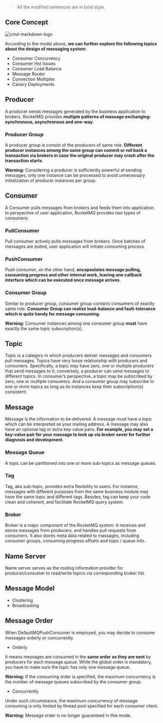 > All the modified sentences are in bold style. 

## Core Concept
![cmd-markdown-logo](https://rocketmq.apache.org/assets/images/rmq-model.png)

According to the model above, **we can further explore the following  topics about the design of messaging system**:

- Consumer Concurrency
- Consumer Hot Issues
- Consumer Load Balance
- Message Router
- Connection Multiplex
- Canary Deployments

## Producer

A producer sends messages generated by the business application to brokers. RocketMQ provides **multiple patterns of massage exchanging: synchronous, asynchronous and one-way**.

### Producer Group

A producer group is consist of the producers of same role. **Different producer instances among the same group can commit or roll back a transaction via brokers in case the original producer may crash after the transaction starts**.

**Warning:** Considering a producer is sufficiently powerful at sending messages, only one instance can be processed to avoid unnecessary initialization of producer instances per group.

## Consumer

A Consumer pulls messages from brokers and feeds them into application. In perspective of user application, RocketMQ provides two types of consumers:

### PullConsumer

Pull consumer actively pulls messages from brokers. Once batches of messages are pulled, user application will initiate consuming process.

### PushConsumer

Push consumer, on the other hand, **encapsulates message pulling, consuming progress and other internal work, leaving one callback interface which can be executed once message arrives**.

### Consumer Group

Similar to producer group, consumer group contains consumers of exactly same role.
**Consumer Group can realize load-balance and fault-tolerance which is quite handy for message consuming**.

**Warning:** Consumer instances among one  consumer group **must** have exactly the same topic subscription(s).

## Topic
Topic is a category in which producers deliver messages and consumers pull messages. Topics have very loose relationship with producers and consumers. Specifically, a topic may have zero, one or multiple producers that send messages to it; conversely, a producer can send messages to different topics. In consumer’s perspective, a topic may be subscribed by zero, one or multiple consumers. And a consumer group may subscribe to one or more topics as long as its instances keep their subscription(s) consistent.


## Message
Message is the information to be delivered. A message must have a topic which can be interpreted as your mailing address. A message may also have an optional tag or extra key-value pairs. **For example, you may set a key-value pair for your massage to look up via broker sever for further diagnosis and development**.

### Message Queue

A topic can be partitioned into one or more sub-topics as message queues.

### Tag

Tag, aka sub-topic, provides extra flexibility to users. For instance, messages with different purposes from the same business module may have the same topic and different tags. Besides, tag can keep your code clean and coherent, and facilitate RocketMQ query system.


### Broker

Broker is a major component of the RocketMQ system. It receives and stores messages from producers, and handles pull requests from consumers. It also stores meta data related to massages, including consumer groups, consuming progress offsets and topic / queue info.



## Name Server
Name server serves as the routing information provider for producer/consumer to read/write topics via corresponding broker list.


## Message Model
- Clustering
- Broadcasting

## Message Order

When DefaultMQPushConsumer is employed, you may decide to consume messages orderly or concurrently.

- Orderly

It means messages are consumed in the **same order as they are sent** by producers for each message queue. While the global order is mandatory, you have to make sure the topic has only one message queue.

**Warning:** If the consuming order is specified, the maximum concurrency is the number of message queues subscribed by the consumer group.

- Concurrently

Under such circumstance, the maximum concurrency of message consuming is only limited by thread pool specified for each consumer client.


**Warning:** Message order is no longer guaranteed in this mode.
